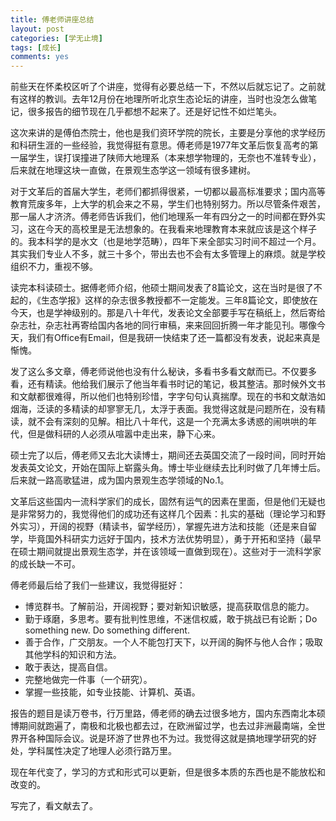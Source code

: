 ```yaml
---
title: 傅老师讲座总结
layout: post
categories: [学无止境]
tags: [成长]
comments: yes
---
```


前些天在怀柔校区听了个讲座，觉得有必要总结一下，不然以后就忘记了。之前就有这样的教训。去年12月份在地理所听北京生态论坛的讲座，当时也没怎么做笔记，很多报告的细节现在几乎都想不起来了。还是好记性不如烂笔头。

这次来讲的是傅伯杰院士，他也是我们资环学院的院长，主要是分享他的求学经历和科研生涯的一些经验，我觉得挺有意思。傅老师是1977年文革后恢复高考的第一届学生，误打误撞进了陕师大地理系（本来想学物理的，无奈也不准转专业），后来就在地理这块一直做，在景观生态学这一领域有很多建树。

对于文革后的首届大学生，老师们都抓得很紧，一切都以最高标准要求；国内高等教育荒废多年，上大学的机会来之不易，学生们也特别努力。所以尽管条件艰苦，那一届人才济济。傅老师告诉我们，他们地理系一年有四分之一的时间都在野外实习，这在今天的高校里是无法想象的。在我看来地理教育本来就应该是这个样子的。我本科学的是水文（也是地学范畴），四年下来全部实习时间不超过一个月。其实我们专业人不多，就三十多个，带出去也不会有太多管理上的麻烦。就是学校组织不力，重视不够。

读完本科读硕士。据傅老师介绍，他硕士期间发表了8篇论文，这在当时是很了不起的，《生态学报》这样的杂志很多教授都不一定能发。三年8篇论文，即使放在今天，也是学神级别的。那是八十年代，发表论文全部要手写在稿纸上，然后寄给杂志社，杂志社再寄给国内各地的同行审稿，来来回回折腾一年才能见刊。哪像今天，我们有Office有Email，但是我研一快结束了还一篇都没有发表，说起来真是惭愧。

发了这么多文章，傅老师说他也没有什么秘诀，多看书多看文献而已。不仅要多看，还有精读。他给我们展示了他当年看书时记的笔记，极其整洁。那时候外文书和文献都很难得，所以他们也特别珍惜，字字句句认真揣摩。现在的书和文献浩如烟海，泛读的多精读的却寥寥无几，太浮于表面。我觉得这就是问题所在，没有精读，就不会有深刻的见解。相比八十年代，这是一个充满太多诱惑的闹哄哄的年代，但是做科研的人必须从喧嚣中走出来，静下心来。

硕士完了以后，傅老师又去北大读博士，期间还去英国交流了一段时间，同时开始发表英文论文，开始在国际上崭露头角。博士毕业继续去比利时做了几年博士后。后来就一路高歌猛进，成为国内景观生态学领域的No.1。

文革后这些国内一流科学家们的成长，固然有运气的因素在里面，但是他们无疑也是非常努力的，我觉得他们的成功还有这样几个因素：扎实的基础（理论学习和野外实习），开阔的视野（精读书，留学经历），掌握先进方法和技能（还是来自留学，毕竟国外科研实力远好于国内，技术方法优势明显），勇于开拓和坚持（最早在硕士期间就提出景观生态学，并在该领域一直做到现在）。这些对于一流科学家的成长缺一不可。 

傅老师最后给了我们一些建议，我觉得挺好： 

  - 博览群书。了解前沿，开阔视野；要对新知识敏感，提高获取信息的能力。
  - 勤于琢磨，多思考。要有批判性思维，不迷信权威，敢于挑战已有论断；Do something new. Do something different.
  - 善于合作，广交朋友。一个人不能包打天下，以开阔的胸怀与他人合作；吸取其他学科的知识和方法。
  - 敢于表达，提高自信。
  - 完整地做完一件事（一个研究）。
  - 掌握一些技能，如专业技能、计算机、英语。

报告的题目是读万卷书，行万里路，傅老师的确去过很多地方，国内东西南北本硕博期间就跑遍了，南极和北极也都去过，在欧洲留过学，也去过非洲最南端，全世界开各种国际会议。说是环游了世界也不为过。我觉得这就是搞地理学研究的好处，学科属性决定了地理人必须行路万里。

现在年代变了，学习的方式和形式可以更新，但是很多本质的东西也是不能放松和改变的。

写完了，看文献去了。